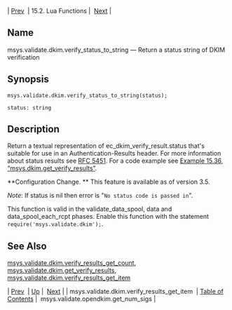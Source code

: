 | [Prev](lua.ref.msys.validate.dkim.verify_results_get_item)  | 15.2. Lua Functions |  [Next](lua.ref.msys.validate.opendkim.get_num_sigs.php) |

<a name="lua.ref.msys.validate.dkim.verify_status_to_string"></a>
## Name

msys.validate.dkim.verify_status_to_string — Return a status string of DKIM verification

<a name="idp27254992"></a>
## Synopsis

`msys.validate.dkim.verify_status_to_string(status);`

`status: string`<a name="idp27257696"></a>
## Description

Return a textual representation of ec_dkim_verify_result.status that's suitable for use in an Authentication-Results header. For more information about status results see [RFC 5451](http://tools.ietf.org/html/rfc5451#section-2.4.1). For a code example see [Example 15.36, “msys.dkim.get_verify_results”](lua.ref.msys.validate.dkim.get_verify_results#lua.ref.msys.validate.dkim.get_verify_results.example "Example 15.36. msys.dkim.get_verify_results").

**Configuration Change. ** This feature is available as of version 3.5.

*Note*: If status is nil then error is "`No status code is passed in`".

This function is valid in the validate_data_spool, data and data_spool_each_rcpt phases. Enable this function with the statement `require('msys.validate.dkim');`.

<a name="idp27265968"></a>
## See Also

[msys.validate.dkim.verify_results_get_count](lua.ref.msys.validate.dkim.verify_results_get_count "msys.validate.dkim.verify_results_get_count"), [msys.validate.dkim.get_verify_results](lua.ref.msys.validate.dkim.get_verify_results.php "msys.validate.dkim.get_verify_results"), [msys.validate.dkim.verify_results_get_item](lua.ref.msys.validate.dkim.verify_results_get_item.php "msys.validate.dkim.verify_results_get_item")

| [Prev](lua.ref.msys.validate.dkim.verify_results_get_item)  | [Up](lua.function.details.php) |  [Next](lua.ref.msys.validate.opendkim.get_num_sigs.php) |
| msys.validate.dkim.verify_results_get_item  | [Table of Contents](index) |  msys.validate.opendkim.get_num_sigs |
